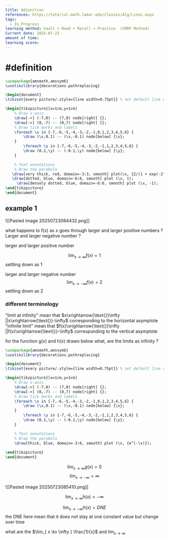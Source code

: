 ```yaml
---
title: Adjunction
references: https://tutorial.math.lamar.edu/Classes/Alg/Lines.aspx
tags:
  - In_Progress
learning method: Vault + Read + Recall + Practice  (VRRP Method)
Current date: 2025-07-23
amount of time: 
learning score:
---
```

# #definition 

```tikz
\usepackage{amsmath,amssymb}
\usetikzlibrary{decorations.pathreplacing}

\begin{document}
\tikzset{every picture/.style={line width=0.75pt}} % set default line width

\begin{tikzpicture}[x=1cm,y=1cm]
    % Draw x-axis
    \draw[->] (-7,0) -- (7,0) node[right] {};
    \draw[->] (0,-7) -- (0,7) node[right] {};
    % Draw tick marks and labels
    \foreach \x in {-7,-6,-5,-4,-3,-2,-1,0,1,2,3,4,5,6} {
        \draw (\x,0.1) -- (\x,-0.1) node[below] {\x};
    }
        \foreach \y in {-7,-6,-5,-4,-3,-2,-1,1,2,3,4,5,6} {
        \draw (0.1,\y) -- (-0.1,\y) node[below] {\y};
    }

    % Text annotations  
    % Draw the parabola
   \draw[very thick, red, domain=-3:3, smooth] plot(\x, {2/(1 + exp(-2*\x)) - 1});
   \draw[dotted, blue, domain=-6:6, smooth] plot (\x, 1);
     \draw[densely dotted, blue, domain=-6:6, smooth] plot (\x, -1);
\end{tikzpicture}
\end{document}


``` 



## example 1 
![[Pasted image 20250723084432.png]]   

what happens to f(x) as x goes through larger and larger positive numbers ? 
Larger and larger negative number ? 


larger and larger positive number

$$
\lim_{ x \to \infty } f(x) =   1 
$$
settling down as 1

larger and larger negative number 
$$
\lim_{ x \to -\infty } f(x)   = 2
$$
settling down as 2

### different terminology 
"limit at infinity" mean that $x\xrightarrow{\text{}}\infty ||x\xrightarrow{\text{}}-\infty$ corresponding to the horizontal asymptote
"infinite limit" mean that $f(x)\xrightarrow{\text{}}\infty ||f(x)\xrightarrow{\text{}}-\infty$ corresponding to the vertical asymptote 


for the function g(x) and h(x) drawn below what, are the limits as infinity ? 

```tikz
\usepackage{amsmath,amssymb}
\usetikzlibrary{decorations.pathreplacing}

\begin{document}
\tikzset{every picture/.style={line width=0.75pt}} % set default line width

\begin{tikzpicture}[x=1cm,y=1cm]
    % Draw x-axis
    \draw[->] (-7,0) -- (7,0) node[right] {};
    \draw[->] (0,-7) -- (0,7) node[right] {};
    % Draw tick marks and labels
    \foreach \x in {-7,-6,-5,-4,-3,-2,-1,0,1,2,3,4,5,6} {
        \draw (\x,0.1) -- (\x,-0.1) node[below] {\x};
    }
        \foreach \y in {-7,-6,-5,-4,-3,-2,-1,1,2,3,4,5,6} {
        \draw (0.1,\y) -- (-0.1,\y) node[below] {\y};
    }

    % Text annotations  
    % Draw the parabola
    \draw[thick, blue, domain=-3:6, smooth] plot (\x, {e^(-\x)});
 
\end{tikzpicture}
\end{document}


``` 

$$
\lim_{ x  \to \infty }   g(x ) = 0  
$$
$$
\lim_{ x \to  -\infty}    = \infty
$$



![[Pasted image 20250723085410.png]] 


$$
\lim_{ x \to \infty }   h(x)  = - \infty 
$$

$$
\lim_{ x \to -\infty }  h(x)   = DNE
$$
the DNE here mean that it does not stay at one constant value but change over time 


what are the $\lim_{ x \to \infty }  \frac{1}{x}$ and $\lim_{ x \to \infty }$